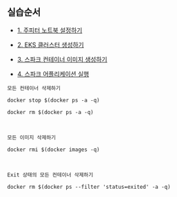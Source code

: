 


## 실습순서 ##

* [1. 주피터 노트북 설정하기](https://github.com/gnosia93/spark-on-eks/blob/main/tutorial/1.jupyter-setup.md)

* [2. EKS 클러스터 생성하기](https://github.com/gnosia93/spark-on-eks/blob/main/tutorial/2.eks-install.md)

* [3. 스파크 컨테이너 이미지 생성하기](https://github.com/gnosia93/spark-on-eks/blob/main/tutorial/3.spark-container.md)

* [4. 스파크 어플리케이션 실행](https://github.com/gnosia93/spark-on-eks/blob/main/tutorial/4.spark-app.md)


```
모든 컨테이너 삭제하기

docker stop $(docker ps -a -q)

docker rm $(docker ps -a -q)



모든 이미지 삭제하기

docker rmi $(docker images -q)



Exit 상태의 모든 컨테이너 삭제하기

docker rm $(docker ps --filter 'status=exited' -a -q)


```
